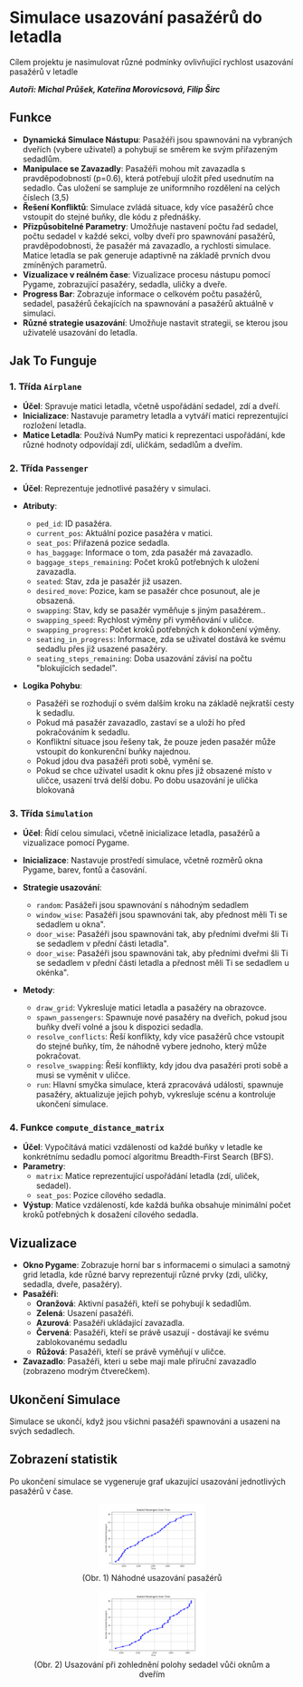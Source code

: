 # Simulace usazování pasažérů do letadla
Cílem projektu je nasimulovat různé podmínky ovlivňující rychlost usazování pasažérů v letadle

**_Autoři: Michal Průšek, Kateřina Morovicsová, Filip Širc_**

## Funkce

- **Dynamická Simulace Nástupu**: Pasažéři jsou spawnováni na vybraných dveřích (vybere uživatel) a pohybují se směrem ke svým přiřazeným sedadlům.
- **Manipulace se Zavazadly**: Pasažéři mohou mít zavazadla s pravděpodobností (p=0.6), která potřebují uložit před usednutím na sedadlo. Čas uložení se sampluje ze uniformního rozdělení na celých číslech (3,5) 
- **Řešení Konfliktů**: Simulace zvládá situace, kdy více pasažérů chce vstoupit do stejné buňky, dle kódu z přednášky.
- **Přizpůsobitelné Parametry**: Umožňuje nastavení počtu řad sedadel, počtu sedadel v každé sekci, volby dveří pro spawnování pasažérů, pravděpodobnosti, že pasažér má zavazadlo, a rychlosti simulace. Matice letadla se pak generuje adaptivně na základě prvních dvou zmíněných parametrů.
- **Vizualizace v reálném čase**: Vizualizace procesu nástupu pomocí Pygame, zobrazující pasažéry, sedadla, uličky a dveře.
- **Progress Bar**: Zobrazuje informace o celkovém počtu pasažérů, sedadel, pasažérů čekajících na spawnování a pasažérů aktuálně v simulaci.
- **Různé strategie usazování**: Umožňuje nastavit strategii, se kterou jsou uživatelé usazování do letadla.

## Jak To Funguje

### 1. Třída `Airplane`

- **Účel**: Spravuje matici letadla, včetně uspořádání sedadel, zdí a dveří.
- **Inicializace**: Nastavuje parametry letadla a vytváří matici reprezentující rozložení letadla.
- **Matice Letadla**: Používá NumPy matici k reprezentaci uspořádání, kde různé hodnoty odpovídají zdí, uličkám, sedadlům a dveřím.

### 2. Třída `Passenger`

- **Účel**: Reprezentuje jednotlivé pasažéry v simulaci.
- **Atributy**:
  - `ped_id`: ID pasažéra.
  - `current_pos`: Aktuální pozice pasažéra v matici.
  - `seat_pos`: Přiřazená pozice sedadla.
  - `has_baggage`: Informace o tom, zda pasažér má zavazadlo.
  - `baggage_steps_remaining`: Počet kroků potřebných k uložení zavazadla.
  - `seated`: Stav, zda je pasažér již usazen.
  - `desired_move`: Pozice, kam se pasažér chce posunout, ale je obsazená.
  - `swapping`: Stav, kdy se pasažér vyměňuje s jiným pasažérem..
  - `swapping_speed`: Rychlost výměny při vyměňování v uličce.
  - `swapping_progress`: Počet kroků potřebných k dokončení výměny.
  - `seating_in_progress`: Informace, zda se uživatel dostává ke svému sedadlu přes již usazené pasažéry.
  - `seating_steps_remaining`: Doba usazování závisí na počtu "blokujících sedadel".

- **Logika Pohybu**:
  - Pasažéři se rozhodují o svém dalším kroku na základě nejkratší cesty k sedadlu.
  - Pokud má pasažér zavazadlo, zastaví se a uloží ho před pokračováním k sedadlu.
  - Konfliktní situace jsou řešeny tak, že pouze jeden pasažér může vstoupit do konkurenční buňky najednou.
  - Pokud jdou dva pasažéři proti sobě, vymění se.
  - Pokud se chce uživatel usadit k oknu přes již obsazené místo v uličce, usazení trvá delší dobu. Po dobu usazování je ulička blokovaná
  
### 3. Třída `Simulation`

- **Účel**: Řídí celou simulaci, včetně inicializace letadla, pasažérů a vizualizace pomocí Pygame.
- **Inicializace**: Nastavuje prostředí simulace, včetně rozměrů okna Pygame, barev, fontů a časování.
- **Strategie usazování**:
  - `random`: Pasážeři jsou spawnování s náhodným sedadlem
  - `window_wise`: Pasažéři jsou spawnováni tak, aby přednost měli Ti se sedadlem u okna".
  - `door_wise`: Pasažéři jsou spawnováni tak, aby předními dveřmi šli Ti se sedadlem v přední části letadla".
  - `door_wise`: Pasažéři jsou spawnováni tak, aby předními dveřmi šli Ti se sedadlem v přední části letadla a přednost měli Ti se sedadlem u okénka".

- **Metody**:
  - `draw_grid`: Vykresluje matici letadla a pasažéry na obrazovce.
  - `spawn_passengers`: Spawnuje nové pasažéry na dveřích, pokud jsou buňky dveří volné a jsou k dispozici sedadla.
  - `resolve_conflicts`: Řeší konflikty, kdy více pasažérů chce vstoupit do stejné buňky, tím, že náhodně vybere jednoho, který může pokračovat.
  - `resolve_swapping`: Řeší konflikty, kdy jdou dva pasažéri proti sobě a musi se vyměnit v uličce.
  - `run`: Hlavní smyčka simulace, která zpracovává události, spawnuje pasažéry, aktualizuje jejich pohyb, vykresluje scénu a kontroluje ukončení simulace.

### 4. Funkce `compute_distance_matrix`

- **Účel**: Vypočítává matici vzdáleností od každé buňky v letadle ke konkrétnímu sedadlu pomocí algoritmu Breadth-First Search (BFS).
- **Parametry**:
  - `matrix`: Matice reprezentující uspořádání letadla (zdí, uliček, sedadel).
  - `seat_pos`: Pozice cílového sedadla.
- **Výstup**: Matice vzdáleností, kde každá buňka obsahuje minimální počet kroků potřebných k dosažení cílového sedadla.

## Vizualizace

- **Okno Pygame**: Zobrazuje horní bar s informacemi o simulaci a samotný grid letadla, kde různé barvy reprezentují různé prvky (zdi, uličky, sedadla, dveře, pasažéry).
- **Pasažéři**:
  - **Oranžová**: Aktivní pasažéři, kteří se pohybují k sedadlům.
  - **Zelená**: Usazení pasažéři.
  - **Azurová**: Pasažéři ukládající zavazadla.
  - **Červená**: Pasažéři, kteří se právě usazují - dostávají ke svému zablokovanému sedadlu
  - **Růžová**: Pasažéři, kteří se právě vyměňují v uličce.
- **Zavazadlo**: Pasažéři, kteri u sebe maji male příruční zavazadlo (zobrazeno modrým čtverečkem).

## Ukončení Simulace

Simulace se ukončí, když jsou všichni pasažéři spawnováni a usazeni na svých sedadlech.

## Zobrazení statistik
Po ukončení simulace se vygeneruje graf ukazující usazování jednotlivých pasažérů v čase.
<p align="center">
    <figure align="center">
      <img src="./plots/randomSeating.png" width="45%" />
      <figcaption align="center">(Obr. 1) Náhodné usazování pasažérů</figcaption>
    </figure>
    <figure align="center">
      <img src="./plots/optimalSeating.png" width="45%" />
      <figcaption align="center">(Obr. 2) Usazování při zohlednění polohy sedadel vůči oknům a dveřím</figcaption>
    </figure>
</p>

